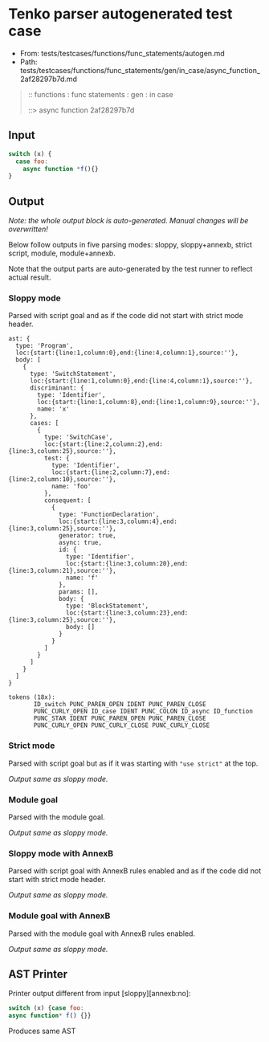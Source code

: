 # Tenko parser autogenerated test case

- From: tests/testcases/functions/func_statements/autogen.md
- Path: tests/testcases/functions/func_statements/gen/in_case/async_function_2af28297b7d.md

> :: functions : func statements : gen : in case
>
> ::> async function 2af28297b7d

## Input


`````js
switch (x) {
  case foo:
    async function *f(){}
}
`````

## Output

_Note: the whole output block is auto-generated. Manual changes will be overwritten!_

Below follow outputs in five parsing modes: sloppy, sloppy+annexb, strict script, module, module+annexb.

Note that the output parts are auto-generated by the test runner to reflect actual result.

### Sloppy mode

Parsed with script goal and as if the code did not start with strict mode header.

`````
ast: {
  type: 'Program',
  loc:{start:{line:1,column:0},end:{line:4,column:1},source:''},
  body: [
    {
      type: 'SwitchStatement',
      loc:{start:{line:1,column:0},end:{line:4,column:1},source:''},
      discriminant: {
        type: 'Identifier',
        loc:{start:{line:1,column:8},end:{line:1,column:9},source:''},
        name: 'x'
      },
      cases: [
        {
          type: 'SwitchCase',
          loc:{start:{line:2,column:2},end:{line:3,column:25},source:''},
          test: {
            type: 'Identifier',
            loc:{start:{line:2,column:7},end:{line:2,column:10},source:''},
            name: 'foo'
          },
          consequent: [
            {
              type: 'FunctionDeclaration',
              loc:{start:{line:3,column:4},end:{line:3,column:25},source:''},
              generator: true,
              async: true,
              id: {
                type: 'Identifier',
                loc:{start:{line:3,column:20},end:{line:3,column:21},source:''},
                name: 'f'
              },
              params: [],
              body: {
                type: 'BlockStatement',
                loc:{start:{line:3,column:23},end:{line:3,column:25},source:''},
                body: []
              }
            }
          ]
        }
      ]
    }
  ]
}

tokens (18x):
       ID_switch PUNC_PAREN_OPEN IDENT PUNC_PAREN_CLOSE
       PUNC_CURLY_OPEN ID_case IDENT PUNC_COLON ID_async ID_function
       PUNC_STAR IDENT PUNC_PAREN_OPEN PUNC_PAREN_CLOSE
       PUNC_CURLY_OPEN PUNC_CURLY_CLOSE PUNC_CURLY_CLOSE
`````

### Strict mode

Parsed with script goal but as if it was starting with `"use strict"` at the top.

_Output same as sloppy mode._

### Module goal

Parsed with the module goal.

_Output same as sloppy mode._

### Sloppy mode with AnnexB

Parsed with script goal with AnnexB rules enabled and as if the code did not start with strict mode header.

_Output same as sloppy mode._

### Module goal with AnnexB

Parsed with the module goal with AnnexB rules enabled.

_Output same as sloppy mode._

## AST Printer

Printer output different from input [sloppy][annexb:no]:

````js
switch (x) {case foo:
async function* f() {}}
````

Produces same AST
